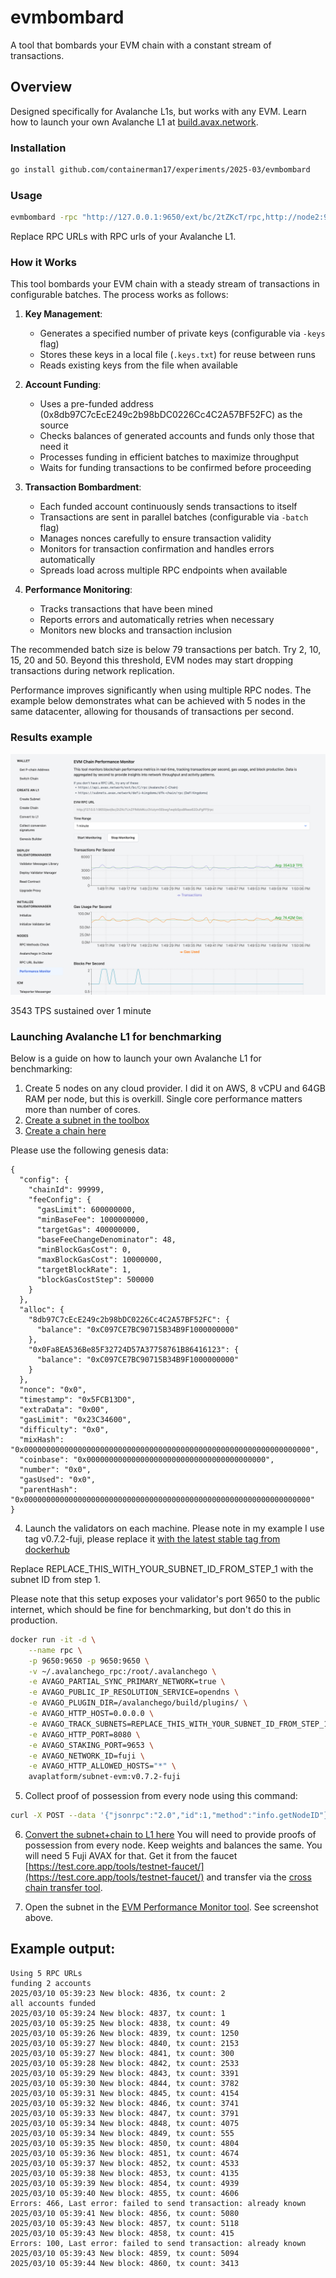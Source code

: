# evmbombard

A tool that bombards your EVM chain with a constant stream of transactions.

## Overview

Designed specifically for Avalanche L1s, but works with any EVM. Learn how to launch your own Avalanche
L1 at [build.avax.network](https://build.avax.network/).

### Installation

```bash
go install github.com/containerman17/experiments/2025-03/evmbombard
```

### Usage

```bash
evmbombard -rpc "http://127.0.0.1:9650/ext/bc/2tZKcT/rpc,http://node2:9650/ext/bc/2tZKcT/rpc" -batch 50 -keys 600
```

Replace RPC URLs with RPC urls of your Avalanche L1.

### How it Works

This tool bombards your EVM chain with a steady stream of transactions in
configurable batches. The process works as follows:

1. **Key Management**:
   - Generates a specified number of private keys (configurable via `-keys`
     flag)
   - Stores these keys in a local file (`.keys.txt`) for reuse between runs
   - Reads existing keys from the file when available

2. **Account Funding**:
   - Uses a pre-funded address (0x8db97C7cEcE249c2b98bDC0226Cc4C2A57BF52FC) as
     the source
   - Checks balances of generated accounts and funds only those that need it
   - Processes funding in efficient batches to maximize throughput
   - Waits for funding transactions to be confirmed before proceeding

3. **Transaction Bombardment**:
   - Each funded account continuously sends transactions to itself
   - Transactions are sent in parallel batches (configurable via `-batch` flag)
   - Manages nonces carefully to ensure transaction validity
   - Monitors for transaction confirmation and handles errors automatically
   - Spreads load across multiple RPC endpoints when available

4. **Performance Monitoring**:
   - Tracks transactions that have been mined
   - Reports errors and automatically retries when necessary
   - Monitors new blocks and transaction inclusion

The recommended batch size is below 79 transactions per batch. Try 2, 10, 15, 20 and 50. Beyond this threshold,
EVM nodes may start dropping transactions during network replication.

Performance improves significantly when using multiple RPC nodes. The example
below demonstrates what can be achieved with 5 nodes in the same datacenter,
allowing for thousands of transactions per second.

### Results example

![3543 TPS sustained](docs/result.png)

3543 TPS sustained over 1 minute

### Launching Avalanche L1 for benchmarking

Below is a guide on how to launch your own Avalanche L1 for benchmarking:

1. Create 5 nodes on any cloud provider. I did it on AWS, 8 vCPU and 64GB RAM
   per node, but this is overkill. Single core performance matters more than
   number of cores.
2. [Create a subnet in the toolbox](https://build.avax.network/tools/l1-toolbox#createSubnet)
3. [Create a chain here](https://build.avax.network/tools/l1-toolbox#createChain)

Please use the following genesis data:

```
{
  "config": {
    "chainId": 99999,
    "feeConfig": {
      "gasLimit": 600000000,
      "minBaseFee": 1000000000,
      "targetGas": 400000000,
      "baseFeeChangeDenominator": 48,
      "minBlockGasCost": 0,
      "maxBlockGasCost": 10000000,
      "targetBlockRate": 1,
      "blockGasCostStep": 500000
    }
  },
  "alloc": {
    "8db97C7cEcE249c2b98bDC0226Cc4C2A57BF52FC": {
      "balance": "0xC097CE7BC90715B34B9F1000000000"
    },
    "0x0Fa8EA536Be85F32724D57A37758761B86416123": {
      "balance": "0xC097CE7BC90715B34B9F1000000000"
    }
  },
  "nonce": "0x0",
  "timestamp": "0x5FCB13D0",
  "extraData": "0x00",
  "gasLimit": "0x23C34600",
  "difficulty": "0x0",
  "mixHash": "0x0000000000000000000000000000000000000000000000000000000000000000",
  "coinbase": "0x0000000000000000000000000000000000000000",
  "number": "0x0",
  "gasUsed": "0x0",
  "parentHash": "0x0000000000000000000000000000000000000000000000000000000000000000"
}
```

4. Launch the validators on each machine. Please note in my example I use tag
   v0.7.2-fuji, please replace it
   [with the latest stable tag from dockerhub](https://hub.docker.com/r/avaplatform/subnet-evm/tags?name=v)

Replace REPLACE_THIS_WITH_YOUR_SUBNET_ID_FROM_STEP_1 with the subnet ID from
step 1.

Please note that this setup exposes your validator's port 9650 to the public
internet, which should be fine for benchmarking, but don't do this in
production.

```bash
docker run -it -d \
    --name rpc \
    -p 9650:9650 -p 9650:9650 \
    -v ~/.avalanchego_rpc:/root/.avalanchego \
    -e AVAGO_PARTIAL_SYNC_PRIMARY_NETWORK=true \
    -e AVAGO_PUBLIC_IP_RESOLUTION_SERVICE=opendns \
    -e AVAGO_PLUGIN_DIR=/avalanchego/build/plugins/ \
    -e AVAGO_HTTP_HOST=0.0.0.0 \
    -e AVAGO_TRACK_SUBNETS=REPLACE_THIS_WITH_YOUR_SUBNET_ID_FROM_STEP_1 \
    -e AVAGO_HTTP_PORT=8080 \
    -e AVAGO_STAKING_PORT=9653 \
    -e AVAGO_NETWORK_ID=fuji \
    -e AVAGO_HTTP_ALLOWED_HOSTS="*" \
    avaplatform/subnet-evm:v0.7.2-fuji
```

5. Collect proof of possession from every node using this command:

```bash
curl -X POST --data '{"jsonrpc":"2.0","id":1,"method":"info.getNodeID"}' -H "content-type:application/json;" 127.0.0.1:9650/ext/info
```

6. [Convert the subnet+chain to L1 here](https://build.avax.network/tools/l1-toolbox#convertToL1)
   You will need to provide proofs of possession from every node. Keep weights
   and balances the same. You will need 5 Fuji AVAX for that. Get it from the
   faucet
   [https://test.core.app/tools/testnet-faucet/](https://test.core.app/tools/testnet-faucet/)
   and transfer via the
   [cross chain transfer tool](https://test.core.app/stake/cross-chain-transfer/).

7. Open the subnet in the
   [EVM Performance Monitor tool](https://build.avax.network/tools/l1-toolbox#performanceMonitor).
   See screenshot above.

## Example output:

```
Using 5 RPC URLs
funding 2 accounts
2025/03/10 05:39:23 New block: 4836, tx count: 2
all accounts funded
2025/03/10 05:39:24 New block: 4837, tx count: 1
2025/03/10 05:39:25 New block: 4838, tx count: 49
2025/03/10 05:39:26 New block: 4839, tx count: 1250
2025/03/10 05:39:27 New block: 4840, tx count: 2153
2025/03/10 05:39:27 New block: 4841, tx count: 300
2025/03/10 05:39:28 New block: 4842, tx count: 2533
2025/03/10 05:39:29 New block: 4843, tx count: 3391
2025/03/10 05:39:30 New block: 4844, tx count: 3782
2025/03/10 05:39:31 New block: 4845, tx count: 4154
2025/03/10 05:39:32 New block: 4846, tx count: 3741
2025/03/10 05:39:33 New block: 4847, tx count: 3791
2025/03/10 05:39:34 New block: 4848, tx count: 4075
2025/03/10 05:39:34 New block: 4849, tx count: 555
2025/03/10 05:39:35 New block: 4850, tx count: 4804
2025/03/10 05:39:36 New block: 4851, tx count: 4674
2025/03/10 05:39:37 New block: 4852, tx count: 4533
2025/03/10 05:39:38 New block: 4853, tx count: 4135
2025/03/10 05:39:39 New block: 4854, tx count: 4939
2025/03/10 05:39:40 New block: 4855, tx count: 4606
Errors: 466, Last error: failed to send transaction: already known
2025/03/10 05:39:41 New block: 4856, tx count: 5080
2025/03/10 05:39:43 New block: 4857, tx count: 5118
2025/03/10 05:39:43 New block: 4858, tx count: 415
Errors: 100, Last error: failed to send transaction: already known
2025/03/10 05:39:43 New block: 4859, tx count: 5094
2025/03/10 05:39:44 New block: 4860, tx count: 3413
```
